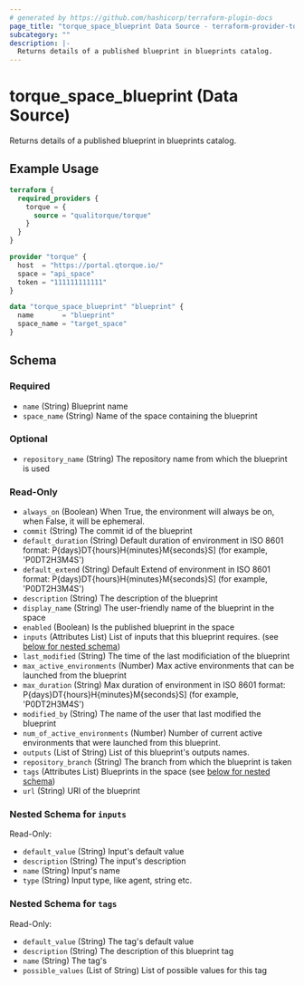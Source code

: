 ```yaml
---
# generated by https://github.com/hashicorp/terraform-plugin-docs
page_title: "torque_space_blueprint Data Source - terraform-provider-torque"
subcategory: ""
description: |-
  Returns details of a published blueprint in blueprints catalog.
---
```


# torque_space_blueprint (Data Source)

Returns details of a published blueprint in blueprints catalog.

## Example Usage

```terraform
terraform {
  required_providers {
    torque = {
      source = "qualitorque/torque"
    }
  }
}

provider "torque" {
  host  = "https://portal.qtorque.io/"
  space = "api_space"
  token = "111111111111"
}

data "torque_space_blueprint" "blueprint" {
  name       = "blueprint"
  space_name = "target_space"
}
```

<!-- schema generated by tfplugindocs -->
## Schema

### Required

- `name` (String) Blueprint name
- `space_name` (String) Name of the space containing the blueprint

### Optional

- `repository_name` (String) The repository name from which the blueprint is used

### Read-Only

- `always_on` (Boolean) When True, the environment will always be on, when False, it will be ephemeral.
- `commit` (String) The commit id of the blueprint
- `default_duration` (String) Default duration of environment in ISO 8601 format: P{days}DT{hours}H{minutes}M{seconds}S] (for example, 'P0DT2H3M4S')
- `default_extend` (String) Default Extend of environment in ISO 8601 format: P{days}DT{hours}H{minutes}M{seconds}S] (for example, 'P0DT2H3M4S')
- `description` (String) The description of the blueprint
- `display_name` (String) The user-friendly name of the blueprint in the space
- `enabled` (Boolean) Is the published blueprint in the space
- `inputs` (Attributes List) List of inputs that this blueprint requires. (see [below for nested schema](#nestedatt--inputs))
- `last_modified` (String) The time of the last modificiation of the blueprint
- `max_active_environments` (Number) Max active environments that can be launched from the blueprint
- `max_duration` (String) Max duration of environment in ISO 8601 format: P{days}DT{hours}H{minutes}M{seconds}S] (for example, 'P0DT2H3M4S')
- `modified_by` (String) The name of the user that last modified the blueprint
- `num_of_active_environments` (Number) Number of current active environments that were launched from this blueprint.
- `outputs` (List of String) List of this blueprint's outputs names.
- `repository_branch` (String) The branch from which the blueprint is taken
- `tags` (Attributes List) Blueprints in the space (see [below for nested schema](#nestedatt--tags))
- `url` (String) URI of the blueprint

<a id="nestedatt--inputs"></a>
### Nested Schema for `inputs`

Read-Only:

- `default_value` (String) Input's default value
- `description` (String) The input's description
- `name` (String) Input's name
- `type` (String) Input type, like agent, string etc.


<a id="nestedatt--tags"></a>
### Nested Schema for `tags`

Read-Only:

- `default_value` (String) The tag's default value
- `description` (String) The description of this blueprint tag
- `name` (String) The tag's
- `possible_values` (List of String) List of possible values for this tag
